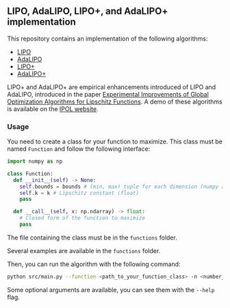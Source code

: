 ## LIPO, AdaLIPO, LIPO+, and AdaLIPO+ implementation

This repository contains an implementation of the following algorithms:
- [LIPO](https://arxiv.org/abs/2006.04779)
- [AdaLIPO](https://arxiv.org/abs/2006.04779)
- [LIPO+](https://www.ipol.im/pub/pre/469/)
- [AdaLIPO+](https://www.ipol.im/pub/pre/469/)

LIPO+ and AdaLIPO+ are empirical enhancements introduced of LIPO and AdaLIPO, introduced in the paper [Experimental Improvements of Global Optimization Algorithms for Lipschitz Functions](https://www.ipol.im/pub/pre/469/).
A demo of these algorithms is available on the [IPOL website](https://ipolcore.ipol.im/demo/clientApp/demo.html?id=469).

### Usage
You need to create a class for your function to maximize. This class must be named `Function` and follow the following interface:
```python
import numpy as np

class Function:
  def __init__(self) -> None:
    self.bounds = bounds # (min, max) tuple for each dimension (numpy array)
    self.k = k # Lipschitz constant (float)
    pass

  def __call__(self, x: np.ndarray) -> float:
    # Closed form of the function to maximize
    pass
```
The file containing the class must be in the `functions` folder.

Several examples are available in the `functions` folder.

Then, you can run the algorithm with the following command:
```bash
python src/main.py --function <path_to_your_function_class> -n <number_of_function_eval>
```
Some optional arguments are available, you can see them with the `--help` flag.
